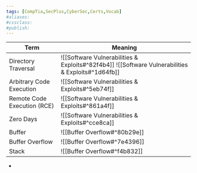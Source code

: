 ```yaml
---
tags: [CompTia,SecPlus,CyberSec,Certs,Vocab]
#aliases:
#cssclass:
#publish:
---
```


| Term                        | Meaning                                                                                           |
| --------------------------- | ------------------------------------------------------------------------------------------------- |
| Directory Traversal         | ![[Software Vulnerabilities & Exploits#^82f4b4]] ![[Software Vulnerabilities & Exploits#^1d64fb]] |
| Arbitrary Code Execution    | ![[Software Vulnerabilities & Exploits#^5eb74f]]                                                  |
| Remote Code Execution (RCE) | ![[Software Vulnerabilities & Exploits#^861a4f]]                                                  |
| Zero Days                   | ![[Software Vulnerabilities & Exploits#^cce8ca]]                                                  |
| Buffer                      | ![[Buffer Overflow#^80b29e]]                                                                      |
| Buffer Overflow             | ![[Buffer Overflow#^7e4396]]                                                                      |
| Stack                       | ![[Buffer Overflow#^f4b832]]                                                                                                  |

-